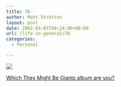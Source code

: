 ```yaml
---
title: 76
author: Matt Stratton
layout: post
date: 2002-05-07T00:24:00+00:00
url: /life-in-general/76
categories:
  - Personal

---
```

![][1]
  
[Which They Might Be Giants album are you?][2]

 [1]: https://members.fortunecity.com/althor1/johnhenry2.gif
 [2]: https://members.fortunecity.com/althor1/tmbgquiz.html